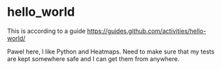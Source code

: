 # hello_world
This is according to a guide https://guides.github.com/activities/hello-world/

Pawel here, I like Python and Heatmaps. Need to make sure that my tests are kept somewhere safe and I can get them from anywhere.
